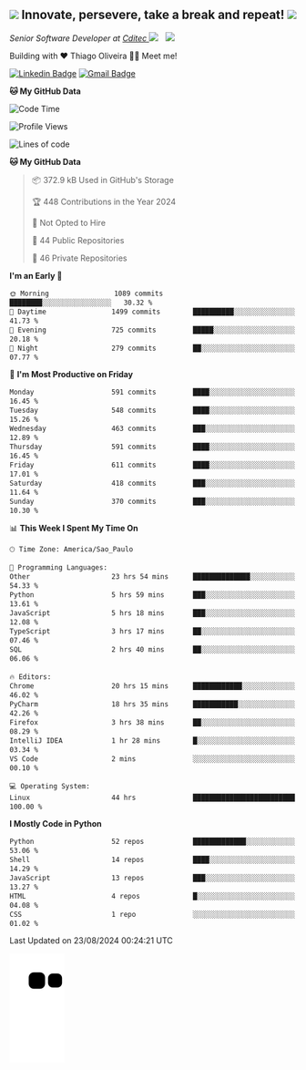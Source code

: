 <h2><img src="https://emojis.slackmojis.com/emojis/images/1531849430/4246/blob-sunglasses.gif?1531849430" width="30"/> Innovate, persevere, take a break and repeat! <img src="https://media.giphy.com/media/12oufCB0MyZ1Go/giphy.gif" width="50"></h2>
<img align='right' src="https://media.giphy.com/media/M9gbBd9nbDrOTu1Mqx/giphy.gif" width="230">
<p><em>Senior Software Developer at <a href="https://www.cditec.com.br/">Cditec
</a><img src="https://media.giphy.com/media/WUlplcMpOCEmTGBtBW/giphy.gif" width="30"> 
</em></p>



Building with ❤️ Thiago Oliveira 👋🏽 Meet me!

[![Linkedin Badge](https://img.shields.io/badge/-Thiago-blue?style=flat-square&logo=Linkedin&logoColor=white&link=https://www.linkedin.com/in/tgmarinho/)](https://www.linkedin.com/in/thiagoceconelo/) 
[![Gmail Badge](https://img.shields.io/badge/-thiceconelo@gmail.com-c14438?style=flat-square&logo=Gmail&logoColor=white&link=mailto:thiceconelo@gmail.com)](mailto:thiceconelo@gmail.com)

</em></p>

<!-- <span style="height ">
![Anurag's GitHub stats](https://github-readme-stats.vercel.app/api?username=arthurspk&show_icons=true&theme=tokyonight)
</span> -->

**🐱 My GitHub Data** 
<!--START_SECTION:waka-->
![Code Time](http://img.shields.io/badge/Code%20Time-1%2C673%20hrs%207%20mins-blue)

![Profile Views](http://img.shields.io/badge/Profile%20Views-0-blue)

![Lines of code](https://img.shields.io/badge/From%20Hello%20World%20I%27ve%20Written-5.0%20million%20lines%20of%20code-blue)

**🐱 My GitHub Data** 

> 📦 372.9 kB Used in GitHub's Storage 
 > 
> 🏆 448 Contributions in the Year 2024
 > 
> 🚫 Not Opted to Hire
 > 
> 📜 44 Public Repositories 
 > 
> 🔑 46 Private Repositories 
 > 
**I'm an Early 🐤** 

```text
🌞 Morning                1089 commits        ████████░░░░░░░░░░░░░░░░░   30.32 % 
🌆 Daytime                1499 commits        ██████████░░░░░░░░░░░░░░░   41.73 % 
🌃 Evening                725 commits         █████░░░░░░░░░░░░░░░░░░░░   20.18 % 
🌙 Night                  279 commits         ██░░░░░░░░░░░░░░░░░░░░░░░   07.77 % 
```
📅 **I'm Most Productive on Friday** 

```text
Monday                   591 commits         ████░░░░░░░░░░░░░░░░░░░░░   16.45 % 
Tuesday                  548 commits         ████░░░░░░░░░░░░░░░░░░░░░   15.26 % 
Wednesday                463 commits         ███░░░░░░░░░░░░░░░░░░░░░░   12.89 % 
Thursday                 591 commits         ████░░░░░░░░░░░░░░░░░░░░░   16.45 % 
Friday                   611 commits         ████░░░░░░░░░░░░░░░░░░░░░   17.01 % 
Saturday                 418 commits         ███░░░░░░░░░░░░░░░░░░░░░░   11.64 % 
Sunday                   370 commits         ███░░░░░░░░░░░░░░░░░░░░░░   10.30 % 
```


📊 **This Week I Spent My Time On** 

```text
🕑︎ Time Zone: America/Sao_Paulo

💬 Programming Languages: 
Other                    23 hrs 54 mins      ██████████████░░░░░░░░░░░   54.33 % 
Python                   5 hrs 59 mins       ███░░░░░░░░░░░░░░░░░░░░░░   13.61 % 
JavaScript               5 hrs 18 mins       ███░░░░░░░░░░░░░░░░░░░░░░   12.08 % 
TypeScript               3 hrs 17 mins       ██░░░░░░░░░░░░░░░░░░░░░░░   07.46 % 
SQL                      2 hrs 40 mins       ██░░░░░░░░░░░░░░░░░░░░░░░   06.06 % 

🔥 Editors: 
Chrome                   20 hrs 15 mins      ████████████░░░░░░░░░░░░░   46.02 % 
PyCharm                  18 hrs 35 mins      ███████████░░░░░░░░░░░░░░   42.26 % 
Firefox                  3 hrs 38 mins       ██░░░░░░░░░░░░░░░░░░░░░░░   08.29 % 
IntelliJ IDEA            1 hr 28 mins        █░░░░░░░░░░░░░░░░░░░░░░░░   03.34 % 
VS Code                  2 mins              ░░░░░░░░░░░░░░░░░░░░░░░░░   00.10 % 

💻 Operating System: 
Linux                    44 hrs              █████████████████████████   100.00 % 
```

**I Mostly Code in Python** 

```text
Python                   52 repos            █████████████░░░░░░░░░░░░   53.06 % 
Shell                    14 repos            ████░░░░░░░░░░░░░░░░░░░░░   14.29 % 
JavaScript               13 repos            ███░░░░░░░░░░░░░░░░░░░░░░   13.27 % 
HTML                     4 repos             █░░░░░░░░░░░░░░░░░░░░░░░░   04.08 % 
CSS                      1 repo              ░░░░░░░░░░░░░░░░░░░░░░░░░   01.02 % 
```




 Last Updated on 23/08/2024 00:24:21 UTC
<!--END_SECTION:waka-->

![Snake animation](https://github.com/rafaballerini/rafaballerini/blob/output/github-contribution-grid-snake.svg)


<!---
ceconelo/ceconelo is a ✨ special ✨ repository because its `README.md` (this file) appears on your GitHub profile.
You can click the Preview link to take a look at your changes.
--->
